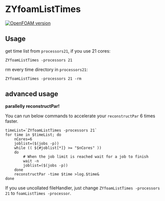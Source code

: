 # ZYfoamListTimes

[![OpenFOAM version](https://img.shields.io/badge/OpenFOAM-7-brightgreen)](https://github.com/OpenFOAM/OpenFOAM-7)

## Usage
get time list from `processors21`, if you use 21 cores:
```
ZYfoamListTimes -processors 21
```
rm every time directory in `processors21`:
```
ZYfoamListTimes -processors 21 -rm
```

## advanced usage

**parallelly reconstructPar!**

You can run below commands to accelerate your `reconstructPar` 6 times faster. 
```
timeList=`ZYfoamListTimes -processors 21`
for time in $timeList; do
    nCores=6
    joblist=($(jobs -p))
    while (( ${#joblist[*]} >= "$nCores" ))
    do
        # When the job limit is reached wait for a job to finish
        wait -n
        joblist=($(jobs -p))
    done
    reconstructPar -time $time >log.$time&
done
```

If you use uncollated fileHandler, just change `ZYfoamListTimes -processors 21` to `foamListTimes -processor`.